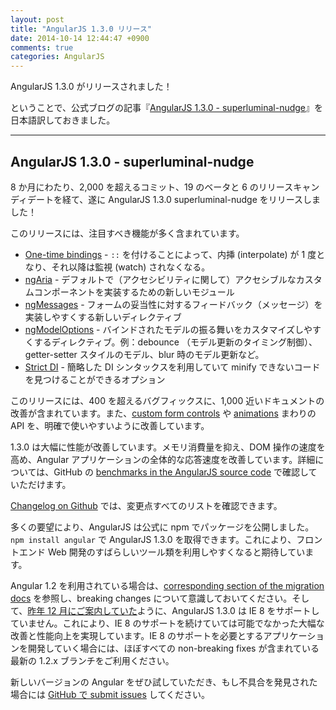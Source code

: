 ```yaml
---
layout: post
title: "AngularJS 1.3.0 リリース"
date: 2014-10-14 12:44:47 +0900
comments: true
categories: AngularJS
---
```


AngularJS 1.3.0 がリリースされました！

ということで、公式ブログの記事『[AngularJS 1.3.0 - superluminal-nudge](http://angularjs.blogspot.jp/2014/10/angularjs-130-superluminal-nudge.html)』を日本語訳しておきました。

---

## AngularJS 1.3.0 - superluminal-nudge

8 か月にわたり、2,000 を超えるコミット、19 のベータと 6 のリリースキャンディデートを経て、遂に AngularJS 1.3.0 superluminal-nudge をリリースしました！

このリリースには、注目すべき機能が多く含まれています。

* [One-time bindings](https://docs.angularjs.org/guide/expression#one-time-binding) - `::` を付けることによって、内挿 (interpolate) が 1 度となり、それ以降は監視 (watch) されなくなる。
* [ngAria](https://docs.angularjs.org/api/ngAria) - デフォルトで（アクセシビリティに関して）アクセシブルなカスタムコンポーネントを実装するための新しいモジュール
* [ngMessages](https://docs.angularjs.org/api/ngMessages) - フォームの妥当性に対するフィードバック（メッセージ）を実装しやすくする新しいディレクティブ 
* [ngModelOptions](https://docs.angularjs.org/api/ng/directive/ngModelOptions) - バインドされたモデルの振る舞いをカスタマイズしやすくするディレクティブ。例：debounce （モデル更新のタイミング制御）、getter-setter スタイルのモデル、blur 時のモデル更新など。 
* [Strict DI](https://docs.angularjs.org/error/$injector/strictdi) - 簡略した DI シンタックスを利用していて minify できないコードを見つけることができるオプション 

<!-- more -->

このリリースには、400 を超えるバグフィックスに、1,000 近いドキュメントの改善が含まれています。また、[custom form controls](https://docs.angularjs.org/api/ng/type/ngModel.NgModelController) や [animations](https://docs.angularjs.org/api/ngAnimate/service/$animate) まわりの API を、明確で使いやすいように改善しています。

1.3.0 は大幅に性能が改善しています。メモリ消費量を抑え、DOM 操作の速度を高め、Angular アプリケーションの全体的な応答速度を改善しています。詳細については、GitHub の [benchmarks in the AngularJS source code](https://github.com/angular/angular.js/tree/master/benchmarks) で確認していただけます。

[Changelog on Github](https://github.com/angular/angular.js/blob/master/CHANGELOG.md#130-superluminal-nudge-2014-10-13) では、変更点すべてのリストを確認できます。

多くの要望により、AngularJS は公式に npm でパッケージを公開しました。`npm install angular` で AngularJS 1.3.0 を取得できます。これにより、フロントエンド Web 開発のすばらしいツール類を利用しやすくなると期待しています。

Angular 1.2 を利用されている場合は、[corresponding section of the migration docs](https://docs.angularjs.org/guide/migration#migrating-from-1-2-to-1-3) を参照し、breaking changes について意識しておいてください。そして、[昨年 12 月にご案内していた](/blog/2013/12/15/angularjs-1.3-discontinues-support-for-ie8/)ように、AngularJS 1.3.0 は IE 8 をサポートしていません。これにより、IE 8 のサポートを続けていては可能でなかった大幅な改善と性能向上を実現しています。IE 8 のサポートを必要とするアプリケーションを開発していく場合には、ほぼすべての non-breaking fixes が含まれている最新の 1.2.x ブランチをご利用ください。

新しいバージョンの Angular をぜひ試していただき、もし不具合を発見された場合には [GitHub で submit issues](https://github.com/angular/angular.js/issues) してください。

